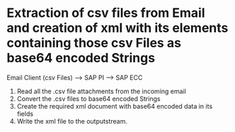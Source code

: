 # Extraction of csv files from Email and creation of xml with its elements containing those csv Files as base64 encoded Strings

Email Client (csv Files) --> SAP PI --> SAP ECC

1.  Read all the .csv file attachments from the incoming email
2.  Convert the .csv files to base64 encoded Strings
3.  Create the required xml document with base64 encoded data in its fields
4.  Write the xml file to the outputstream.
